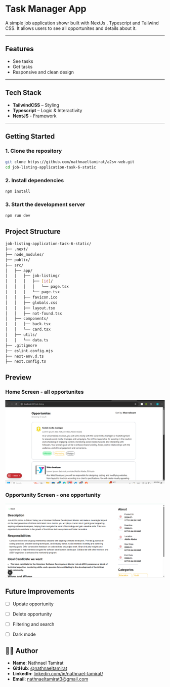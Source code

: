 # Task Manager App

A simple job application showr built with NextJs , Typescript and Tailwind CSS. It allows users to see all opportunites and details about it.

---

##  Features

- See tasks
- Get tasks
- Responsive and clean design

---

##  Tech Stack
- **TailwindCSS** – Styling
- **Typescript** – Logic & Interactivity
- **NextJS** - Framework



---

##  Getting Started

### 1. Clone the repository

```bash
git clone https://github.com/nathnaeltamirat/a2sv-web.git
cd job-listing-application-task-6-static
```

### 2. Install dependencies
```bash
npm install
```

### 3. Start the development server
```bash
npm run dev
```
## Project Structure
```bash
job-listing-application-task-6-static/
├── .next/
├── node_modules/
├── public/
├── src/
│   ├── app/
│   │   ├── job-listing/
│   │   │   ├── [id]/
│   │   │   │   └── page.tsx
│   │   │   └── page.tsx
│   │   ├── favicon.ico
│   │   ├── globals.css
│   │   ├── layout.tsx
│   │   ├── not-found.tsx
│   ├── components/
│   │   ├── back.tsx
│   │   └── card.tsx
│   ├── utils/
│   │   └── data.ts
├── .gitignore
├── eslint.config.mjs
├── next-env.d.ts
├── next.config.ts


```


## Preview

###  Home Screen - all opportunites
![Home Screen](https://raw.githubusercontent.com/nathnaeltamirat/a2sv-web/main/job-listing-application-task-6-static/public/home.png)

###  Opportunity Screen - one opportunity
![GET Screen](https://raw.githubusercontent.com/nathnaeltamirat/a2sv-web/main/job-listing-application-task-6-static/public/single.png)




## Future Improvements

- [ ] Update opportunity
- [ ] Delete opportunity
- [ ] Filtering and search  
- [ ] Dark mode  


## 👨‍💻 Author

- **Name**: Nathnael Tamirat  
- **GitHub**: [@nathnaeltamirat](https://github.com/yourusername)  
- **LinkedIn**: [linkedin.com/in/nathnael-tamirat/](https://www.linkedin.com/in/nathnael-tamirat/)  
- **Email**: nathnaeltamirat3@gmail.com
